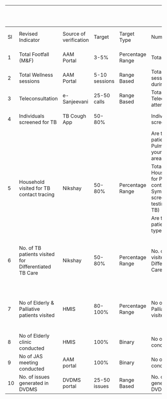 |    |                                                       |                        |               |                  |                                                                                                                          |                                                                    |                                                                             | 16600 | With TB patient | Without TB patient |
| -- | ----------------------------------------------------- | ---------------------- | ------------- | ---------------- | ------------------------------------------------------------------------------------------------------------------------ | ------------------------------------------------------------------ | --------------------------------------------------------------------------- | ----- | --------------- | ------------------ |
| Sl | Revised Indicator                                     | Source of verification | Target        | Target Type      | Numerator                                                                                                                | Denominator                                                        | Conditions to be applied                                                    | U-HWC | 16600           | 16600              |
| 1  | Total Footfall (M\&F)                                 | AAM Portal             | 3-5%          | Percentage Range | Total Footfall (M\&F)                                                                                                    | Total catchment population                                         |                                                                             | Y     | 2000            | 2000               |
| 2  | Total Wellness sessions                               | AAM Portal             | 5-10 sessions | Range Based      | Total Wellness session conducted during the month                                                                        | 10                                                                 |                                                                             | Y     | 2000            | 2000               |
| 3  | Teleconsultation                                      | e-Sanjeevani           | 25-50 calls   | Range Based      | Total Teleconsultation attended                                                                                          | 50                                                                 |                                                                             | Y     | 3000            | 3000               |
| 4  | Individuals screened for TB                           | TB Cough App           | 50-80%        |                  | Individuals screened for TB                                                                                              | Total footfall for the month                                       | Same as Sl.1 Numerator                                                      | Y     | 2000            | 2000               |
|    |                                                       |                        |               |                  | Are there any patients with Pulmonary TB in your catchment area                                                          | Yes/No                                                             | If Yes, then show below indicator                                           |       |                 |                    |
| 5  | Household visited for TB contact tracing              | Nikshay                | 50-80%        | Percentage Range | Total Number of Household visited for Pulmonary TB contact tracing for Symptom screening and Skin testing(Mantoux/Cy TB) | Total No of Pulmonary TB patients under treatment                  | If there are no Pumonary TB patients, then the indicator may be NA          | Y     | 2000            | 0                  |
|    |                                                       |                        |               |                  | Are there any patients with any type of TB ?                                                                             | Yes/No                                                             | If Yes, then show below indicator                                           |       |                 |                    |
| 6  | No. of TB patients visited for Differentiated TB Care | Nikshay                | 50-80%        | Percentage Range | No. of TB patients visited for Differentiated TB Care                                                                    | Total TB patients under Treatment (Pulmonday + Extra Pulmonary TB) | If there are no TB patients (Pulm+extra Pulm), then the indicator may be NA | Y     | 1000            | 0                  |
| 7  | No of Elderly & Palliative patients visited           | HMIS                   | 80-100%       | Percentage Range | No of Elderly & Palliative patients visited                                                                              | Total bed-ridden patients identified who require home based car    |                                                                             | Y     | 1000            | 2000               |
| 8  | No of Elderly clinic conducted                        | HMIS                   | 100%          | Binary           | No of Elderly clinic conducted                                                                                           | 1                                                                  |                                                                             | Y     | 600             | 2000               |
| 9  | No of JAS meeting conducted                           | AAM portal             | 100%          | Binary           | No of JAS meeting conducted                                                                                              | 1                                                                  |                                                                             | Y     | 2000            | 2000               |
| 10 | No. of issues generated in DVDMS                      | DVDMS portal           | 25-50 issues  | Range Based      | No. of issues generated in DVDMS                                                                                         | 50                                                                 |                                                                             | Y     | 1000            | 1600               |
